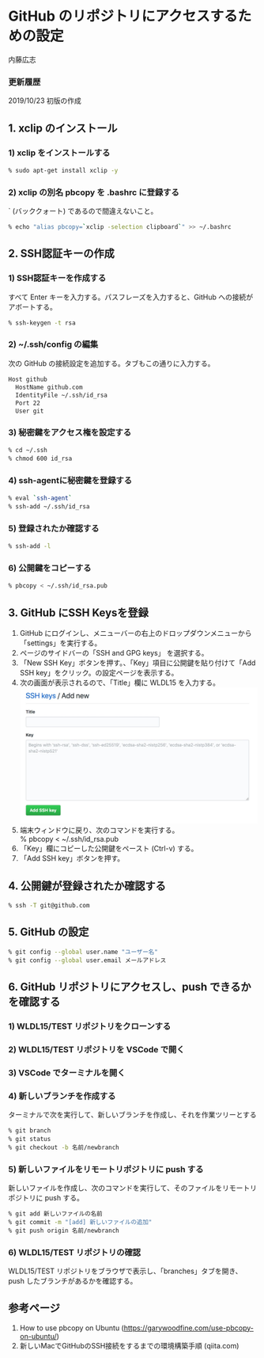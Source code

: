 # GitHub のリポジトリにアクセスするための設定

内藤広志

### 更新履歴
 2019/10/23 初版の作成

## 1. xclip のインストール

### 1) xclip をインストールする

```bash
% sudo apt-get install xclip -y
```

### 2) xclip の別名 pbcopy を .bashrc に登録する

` (バッククォート) であるので間違えないこと。

```bash
% echo "alias pbcopy=`xclip -selection clipboard`" >> ~/.bashrc
```

## 2. SSH認証キーの作成

### 1) SSH認証キーを作成する

すべて Enter キーを入力する。パスフレーズを入力すると、GitHub への接続がアボートする。

```bash
% ssh-keygen -t rsa
```

### 2) ~/.ssh/config の編集

次の GitHub の接続設定を追加する。タブもこの通りに入力する。

```text
Host github
  HostName github.com
  IdentityFile ~/.ssh/id_rsa
  Port 22
  User git
```

### 3) 秘密鍵をアクセス権を設定する

```bash
% cd ~/.ssh
% chmod 600 id_rsa
```

### 4) ssh-agentに秘密鍵を登録する

```bash
% eval `ssh-agent`
% ssh-add ~/.ssh/id_rsa
```

### 5) 登録されたか確認する

```bash
% ssh-add -l
```

### 6) 公開鍵をコピーする

```bash
% pbcopy < ~/.ssh/id_rsa.pub
```

## 3. GitHub にSSH Keysを登録

1. GitHub にログインし、メニューバーの右上のドロップダウンメニューから「settings」を実行する。
1. ページのサイドバーの「SSH and GPG keys」 を選択する。
1. 「New SSH Key」ボタンを押す。、「Key」項目に公開鍵を貼り付けて「Add SSH key」をクリック。の設定ページを表示する。
1. 次の画面が表示されるので、「Title」欄に WLDL15 を入力する。
![SSH keys/Add new](./ssh-keys-add-new.jpg "SSH keys/Add new")  
1. 端末ウィンドウに戻り、次のコマンドを実行する。  
        % pbcopy < ~/.ssh/id_rsa.pub  
1. 「Key」欄にコピーした公開鍵をペースト (Ctrl-v) する。
1. 「Add SSH key」ボタンを押す。

## 4. 公開鍵が登録されたか確認する

```bash
% ssh -T git@github.com
```
## 5. GitHub の設定

```bash
% git config --global user.name "ユーザー名"
% git config --global user.email メールアドレス
```

## 6. GitHub リポジトリにアクセスし、push できるかを確認する

### 1) WLDL15/TEST リポジトリをクローンする

### 2) WLDL15/TEST リポジトリを VSCode で開く

### 3) VSCode でターミナルを開く

### 4) 新しいブランチを作成する

ターミナルで次を実行して、新しいブランチを作成し、それを作業ツリーとする

```bash
% git branch
% git status
% git checkout -b 名前/newbranch
```

### 5) 新しいファイルをリモートリポジトリに push する

新しいファイルを作成し、次のコマンドを実行して、そのファイルをリモートリポジトリに push する。

```bash
% git add 新しいファイルの名前
% git commit -m "[add] 新しいファイルの追加"
% git push origin 名前/newbranch
```

### 6) WLDL15/TEST リポジトリの確認

WLDL15/TEST リポジトリをブラウザで表示し、「branches」タブを開き、push したブランチがあるかを確認する。

## 参考ページ

1. How to use pbcopy on Ubuntu (https://garywoodfine.com/use-pbcopy-on-ubuntu/)
2. 新しいMacでGitHubのSSH接続をするまでの環境構築手順 (qiita.com)